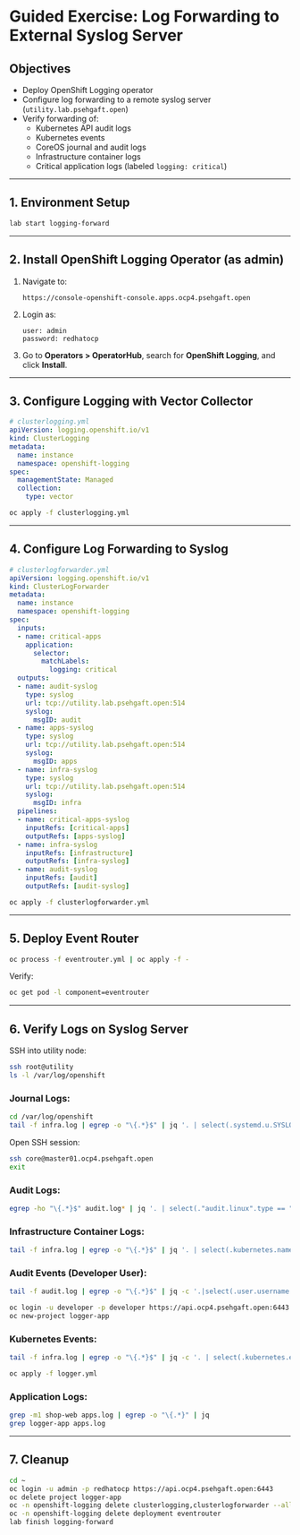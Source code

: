 
# Guided Exercise: Log Forwarding to External Syslog Server

## Objectives

- Deploy OpenShift Logging operator
- Configure log forwarding to a remote syslog server (`utility.lab.psehgaft.open`)
- Verify forwarding of:
  - Kubernetes API audit logs
  - Kubernetes events
  - CoreOS journal and audit logs
  - Infrastructure container logs
  - Critical application logs (labeled `logging: critical`)

---

## 1. Environment Setup

```bash
lab start logging-forward
```

---

## 2. Install OpenShift Logging Operator (as admin)

1. Navigate to:
   ```
   https://console-openshift-console.apps.ocp4.psehgaft.open
   ```

2. Login as:
   ```
   user: admin
   password: redhatocp
   ```

3. Go to **Operators > OperatorHub**, search for **OpenShift Logging**, and click **Install**.

---

## 3. Configure Logging with Vector Collector

```yaml
# clusterlogging.yml
apiVersion: logging.openshift.io/v1
kind: ClusterLogging
metadata:
  name: instance
  namespace: openshift-logging
spec:
  managementState: Managed
  collection:
    type: vector
```

```bash
oc apply -f clusterlogging.yml
```

---

## 4. Configure Log Forwarding to Syslog

```yaml
# clusterlogforwarder.yml
apiVersion: logging.openshift.io/v1
kind: ClusterLogForwarder
metadata:
  name: instance
  namespace: openshift-logging
spec:
  inputs:
  - name: critical-apps
    application:
      selector:
        matchLabels:
          logging: critical
  outputs:
  - name: audit-syslog
    type: syslog
    url: tcp://utility.lab.psehgaft.open:514
    syslog:
      msgID: audit
  - name: apps-syslog
    type: syslog
    url: tcp://utility.lab.psehgaft.open:514
    syslog:
      msgID: apps
  - name: infra-syslog
    type: syslog
    url: tcp://utility.lab.psehgaft.open:514
    syslog:
      msgID: infra
  pipelines:
  - name: critical-apps-syslog
    inputRefs: [critical-apps]
    outputRefs: [apps-syslog]
  - name: infra-syslog
    inputRefs: [infrastructure]
    outputRefs: [infra-syslog]
  - name: audit-syslog
    inputRefs: [audit]
    outputRefs: [audit-syslog]
```

```bash
oc apply -f clusterlogforwarder.yml
```

---

## 5. Deploy Event Router

```bash
oc process -f eventrouter.yml | oc apply -f -
```

Verify:

```bash
oc get pod -l component=eventrouter
```

---

## 6. Verify Logs on Syslog Server

SSH into utility node:

```bash
ssh root@utility
ls -l /var/log/openshift
```

### Journal Logs:

```bash
cd /var/log/openshift
tail -f infra.log | egrep -o "\{.*}$" | jq '. | select(.systemd.u.SYSLOG_IDENTIFIER=="sshd") | .hostname + " " + .message'
```

Open SSH session:

```bash
ssh core@master01.ocp4.psehgaft.open
exit
```

### Audit Logs:

```bash
egrep -ho "\{.*}$" audit.log* | jq '. | select(."audit.linux".type == "USER_LOGIN") | ."@timestamp" + " " + .hostname + " " + .message'
```

### Infrastructure Container Logs:

```bash
tail -f infra.log | egrep -o "\{.*}$" | jq '. | select(.kubernetes.namespace_name == "openshift-storage") | .kubernetes.pod_name + " " + .message'
```

### Audit Events (Developer User):

```bash
tail -f audit.log | egrep -o "\{.*}$" | jq -c '.|select(.user.username == "developer") | [.user.username, .annotations, .verb, .objectRef]'
```

```bash
oc login -u developer -p developer https://api.ocp4.psehgaft.open:6443
oc new-project logger-app
```

### Kubernetes Events:

```bash
tail -f infra.log | egrep -o "\{.*}$" | jq -c '. | select(.kubernetes.event.involvedObject.namespace == "logger-app") | [.kubernetes.event.involvedObject.kind, .kubernetes.event.involvedObject.name, .message]'
```

```bash
oc apply -f logger.yml
```

### Application Logs:

```bash
grep -m1 shop-web apps.log | egrep -o "\{.*}" | jq
grep logger-app apps.log
```

---

## 7. Cleanup

```bash
cd ~
oc login -u admin -p redhatocp https://api.ocp4.psehgaft.open:6443
oc delete project logger-app
oc -n openshift-logging delete clusterlogging,clusterlogforwarder --all
oc -n openshift-logging delete deployment eventrouter
lab finish logging-forward
```
